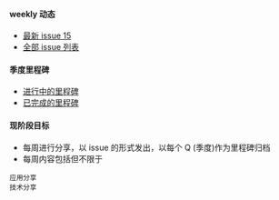#### weekly 动态
* [最新 issue 15](https://github.com/ProParty/weekly/issues/15)
* [全部 issue 列表](https://github.com/ProParty/weekly/issues?page=1&state=closed)

#### 季度里程碑
* [进行中的里程碑](https://github.com/ProParty/weekly/milestones?state=open)  
* [已完成的里程碑](https://github.com/ProParty/weekly/milestones?state=closed)

#### 现阶段目标
* 每周进行分享，以 issue 的形式发出，以每个 Q (季度)作为里程碑归档
* 每周内容包括但不限于

```
应用分享  
技术分享  
```
